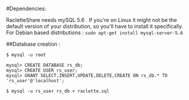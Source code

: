 #Dependencies:

RacletteShare needs mySQL 5.6 . If you're on Linux it might not be the default version of your distribution, so you'll have to install it specifically. For Debian based distributions : `sudo apt-get install mysql-server-5.6` 

##Database creation :

```
$ mysql -u root
```
```
mysql> CREATE DATABASE rs_db;
mysql> CREATE USER rs_user;
mysql> GRANT SELECT,INSERT,UPDATE,DELETE,CREATE ON rs_db.* TO 'rs_user'@'localhost';
```

```
$ mysql -u rs_user rs_db < raclette.sql 
```